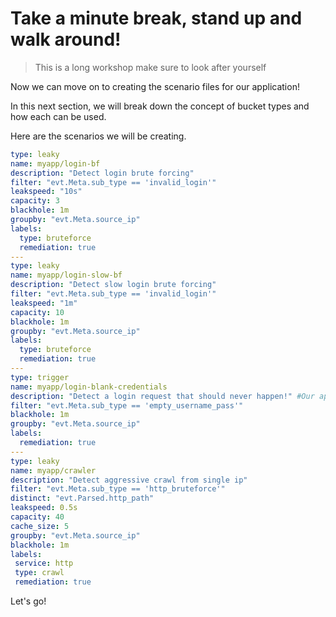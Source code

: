 # Take a minute break, stand up and walk around!

> This is a long workshop make sure to look after yourself

Now we can move on to creating the scenario files for our application!

In this next section, we will break down the concept of bucket types and how each can be used.

Here are the scenarios we will be creating.

```yaml
type: leaky
name: myapp/login-bf
description: "Detect login brute forcing"
filter: "evt.Meta.sub_type == 'invalid_login'"
leakspeed: "10s"
capacity: 3
blackhole: 1m
groupby: "evt.Meta.source_ip"
labels:
  type: bruteforce
  remediation: true
---
type: leaky
name: myapp/login-slow-bf
description: "Detect slow login brute forcing"
filter: "evt.Meta.sub_type == 'invalid_login'"
leakspeed: "1m"
capacity: 10
blackhole: 1m
groupby: "evt.Meta.source_ip"
labels:
  type: bruteforce
  remediation: true
---
type: trigger
name: myapp/login-blank-credentials
description: "Detect a login request that should never happen!" #Our application does not allow a request to be sent if username OR password is blank so if the backend receives this then the request must of been sent outside the application!
filter: "evt.Meta.sub_type == 'empty_username_pass'"
blackhole: 1m
groupby: "evt.Meta.source_ip"
labels:
  remediation: true
---
type: leaky
name: myapp/crawler
description: "Detect aggressive crawl from single ip"
filter: "evt.Meta.sub_type == 'http_bruteforce'"
distinct: "evt.Parsed.http_path"
leakspeed: 0.5s
capacity: 40
cache_size: 5
groupby: "evt.Meta.source_ip"
blackhole: 1m
labels:
 service: http
 type: crawl
 remediation: true
```

Let's go!
